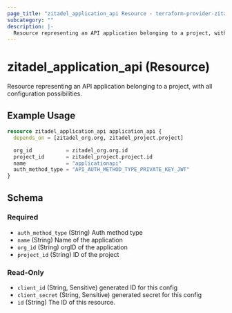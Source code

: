 ```yaml
---
page_title: "zitadel_application_api Resource - terraform-provider-zitadel"
subcategory: ""
description: |-
  Resource representing an API application belonging to a project, with all configuration possibilities.
---
```


# zitadel_application_api (Resource)

Resource representing an API application belonging to a project, with all configuration possibilities.

## Example Usage

```terraform
resource zitadel_application_api application_api {
  depends_on = [zitadel_org.org, zitadel_project.project]

  org_id           = zitadel_org.org.id
  project_id       = zitadel_project.project.id
  name             = "applicationapi"
  auth_method_type = "API_AUTH_METHOD_TYPE_PRIVATE_KEY_JWT"
}
```

<!-- schema generated by tfplugindocs -->
## Schema

### Required

- `auth_method_type` (String) Auth method type
- `name` (String) Name of the application
- `org_id` (String) orgID of the application
- `project_id` (String) ID of the project

### Read-Only

- `client_id` (String, Sensitive) generated ID for this config
- `client_secret` (String, Sensitive) generated secret for this config
- `id` (String) The ID of this resource.